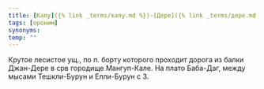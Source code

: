 ```yaml
---
title: [Капу]({% link _terms/капу.md %})-[Дере]({% link _terms/дере.md %})
tags: [ороним]
synonyms:
temp: ""
---
```


Крутое лесистое ущ., по п. борту которого проходит дорога из балки Джан-Дере в
срв городище Мангуп-Кале. На плато Баба-Даг, между мысами Тешкли-Бурун и
Елли-Бурун с З.
